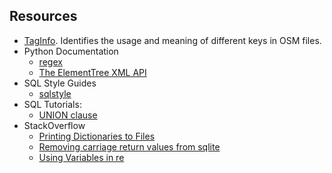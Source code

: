 ## Resources

* [TagInfo](https://taginfo.openstreetmap.org/keys). Identifies the usage and meaning of different keys in OSM files. 
* Python Documentation
  * [regex](https://docs.python.org/3/library/re.html?s)
  * [The ElementTree XML API](https://docs.python.org/3/library/xml.etree.elementtree.html?)
* SQL Style Guides
  * [sqlstyle](http://www.sqlstyle.guide/)
* SQL Tutorials:
  * [UNION clause](https://www.tutorialspoint.com/sqlite/sqlite_unions_clause.htm)
* StackOverflow
  * [Printing Dictionaries to Files](https://stackoverflow.com/questions/36965507/writing-a-dictionary-to-a-text-file-in-python)
  * [Removing carriage return values from sqlite](https://pvanb.wordpress.com/2011/01/13/finding-and-removing-carriage-returns-in-your-sqlite-table/)
  * [Using Variables in re](https://stackoverflow.com/questions/6930982/how-to-use-a-variable-inside-a-regular-expression)
